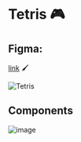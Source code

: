 # Tetris 🎮

## Figma: 
<a href="https://www.figma.com/file/7yECDVvNVPFFURIdgu7fh4/Tetris?node-id=0%3A1">link</a> 🖌️

![Tetris](https://user-images.githubusercontent.com/85126702/146915126-e1d563db-6c78-40ad-b589-4c6b656f8e63.png)

## Components 
![image](https://user-images.githubusercontent.com/85126702/146915691-15e4b0e0-a772-471c-abd0-c3342ad67891.png)
